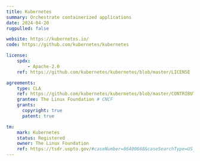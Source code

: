 ```yaml
---
title: Kubernetes
summary: Orchestrate containerized applications
date: 2024-04-20
rugpulled: false

website: https://kubernetes.io/
code: https://github.com/kubernetes/kubernetes

license:
    spdx:
        - Apache-2.0
    ref: https://github.com/kubernetes/kubernetes/blob/master/LICENSE

agreements:
    type: CLA
    ref: https://github.com/kubernetes/kubernetes/blob/master/CONTRIBUTING.md
    grantee: The Linux Foundation # CNCF
    grants:
      copyright: true
      patent: true

tm:
    mark: Kubernetes
    status: Registered
    owner: The Linux Foundation
    ref: https://tsdr.uspto.gov/#caseNumber=86400668&caseSearchType=US_APPLICATION&caseType=DEFAULT&searchType=statusSearch
---
```

